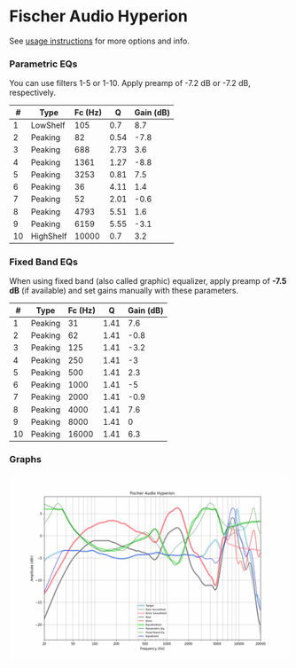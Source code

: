 # Fischer Audio Hyperion
See [usage instructions](https://github.com/jaakkopasanen/AutoEq#usage) for more options and info.

### Parametric EQs
You can use filters 1-5 or 1-10. Apply preamp of -7.2 dB or -7.2 dB, respectively.

|   # | Type      |   Fc (Hz) |    Q |   Gain (dB) |
|-----|-----------|-----------|------|-------------|
|   1 | LowShelf  |       105 | 0.7  |         8.7 |
|   2 | Peaking   |        82 | 0.54 |        -7.8 |
|   3 | Peaking   |       688 | 2.73 |         3.6 |
|   4 | Peaking   |      1361 | 1.27 |        -8.8 |
|   5 | Peaking   |      3253 | 0.81 |         7.5 |
|   6 | Peaking   |        36 | 4.11 |         1.4 |
|   7 | Peaking   |        52 | 2.01 |        -0.6 |
|   8 | Peaking   |      4793 | 5.51 |         1.6 |
|   9 | Peaking   |      6159 | 5.55 |        -3.1 |
|  10 | HighShelf |     10000 | 0.7  |         3.2 |

### Fixed Band EQs
When using fixed band (also called graphic) equalizer, apply preamp of **-7.5 dB** (if available) and set gains manually with these parameters.

|   # | Type    |   Fc (Hz) |    Q |   Gain (dB) |
|-----|---------|-----------|------|-------------|
|   1 | Peaking |        31 | 1.41 |         7.6 |
|   2 | Peaking |        62 | 1.41 |        -0.8 |
|   3 | Peaking |       125 | 1.41 |        -3.2 |
|   4 | Peaking |       250 | 1.41 |        -3   |
|   5 | Peaking |       500 | 1.41 |         2.3 |
|   6 | Peaking |      1000 | 1.41 |        -5   |
|   7 | Peaking |      2000 | 1.41 |        -0.9 |
|   8 | Peaking |      4000 | 1.41 |         7.6 |
|   9 | Peaking |      8000 | 1.41 |         0   |
|  10 | Peaking |     16000 | 1.41 |         6.3 |

### Graphs
![](./Fischer%20Audio%20Hyperion.png)
